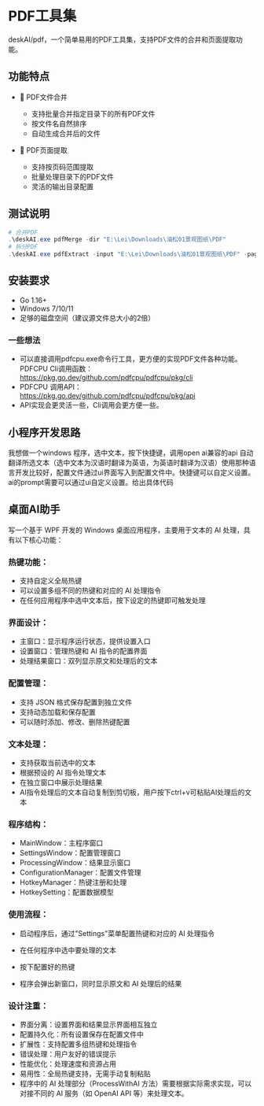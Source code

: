 # PDF工具集

deskAI/pdf，一个简单易用的PDF工具集，支持PDF文件的合并和页面提取功能。

## 功能特点

- 📄 PDF文件合并
  - 支持批量合并指定目录下的所有PDF文件
  - 按文件名自然排序
  - 自动生成合并后的文件

- 📑 PDF页面提取
  - 支持按页码范围提取
  - 批量处理目录下的PDF文件
  - 灵活的输出目录配置

## 测试说明

```powershell
# 合并PDF
.\deskAI.exe pdfMerge -dir "E:\Lei\Downloads\油松01景观图纸\PDF"
# 拆分PDF
.\deskAI.exe pdfExtract -input "E:\Lei\Downloads\油松01景观图纸\PDF" -pages 1
```

## 安装要求

- Go 1.16+
- Windows 7/10/11
- 足够的磁盘空间（建议源文件总大小的2倍）

### 一些想法

- 可以直接调用pdfcpu.exe命令行工具，更方便的实现PDF文件各种功能。PDFCPU Cli调用函数：https://pkg.go.dev/github.com/pdfcpu/pdfcpu/pkg/cli
- PDFCPU 调用API：https://pkg.go.dev/github.com/pdfcpu/pdfcpu/pkg/api
- API实现会更灵活一些，Cli调用会更方便一些。

## 小程序开发思路

我想做一个windows 程序，选中文本，按下快捷键，调用open ai兼容的api 自动翻译所选文本（选中文本为汉语时翻译为英语，为英语时翻译为汉语）使用那种语言开发比较好，配置文件通过ui界面写入到配置文件中。快捷键可以自定义设置。ai的prompt需要可以通过ui自定义设置。给出具体代码

## 桌面AI助手
写一个基于 WPF 开发的 Windows 桌面应用程序，主要用于文本的 AI 处理，具有以下核心功能：

### 热键功能：
- 支持自定义全局热键
- 可以设置多组不同的热键和对应的 AI 处理指令
- 在任何应用程序中选中文本后，按下设定的热键即可触发处理

### 界面设计：
- 主窗口：显示程序运行状态，提供设置入口
- 设置窗口：管理热键和 AI 指令的配置界面
- 处理结果窗口：双列显示原文和处理后的文本

### 配置管理：
- 支持 JSON 格式保存配置到独立文件
- 支持动态加载和保存配置
- 可以随时添加、修改、删除热键配置

### 文本处理：
- 支持获取当前选中的文本
- 根据预设的 AI 指令处理文本
- 在独立窗口中展示处理结果
- AI指令处理后的文本自动复制到剪切板，用户按下ctrl+v可粘贴AI处理后的文本

### 程序结构：
- MainWindow：主程序窗口
- SettingsWindow：配置管理窗口
- ProcessingWindow：结果显示窗口
- ConfigurationManager：配置文件管理
- HotkeyManager：热键注册和处理
- HotkeySetting：配置数据模型

### 使用流程：
- 启动程序后，通过"Settings"菜单配置热键和对应的 AI 处理指令

- 在任何程序中选中要处理的文本

- 按下配置好的热键

- 程序会弹出新窗口，同时显示原文和 AI 处理后的结果



### 设计注重：

- 界面分离：设置界面和结果显示界面相互独立
- 配置持久化：所有设置保存在配置文件中
- 扩展性：支持配置多组热键和处理指令
- 错误处理：用户友好的错误提示
- 性能优化：处理速度和资源占用
- 易用性：全局热键支持，无需手动复制粘贴
- 程序中的 AI 处理部分（ProcessWithAI 方法）需要根据实际需求实现，可以对接不同的 AI 服务（如 OpenAI API 等）来处理文本。
